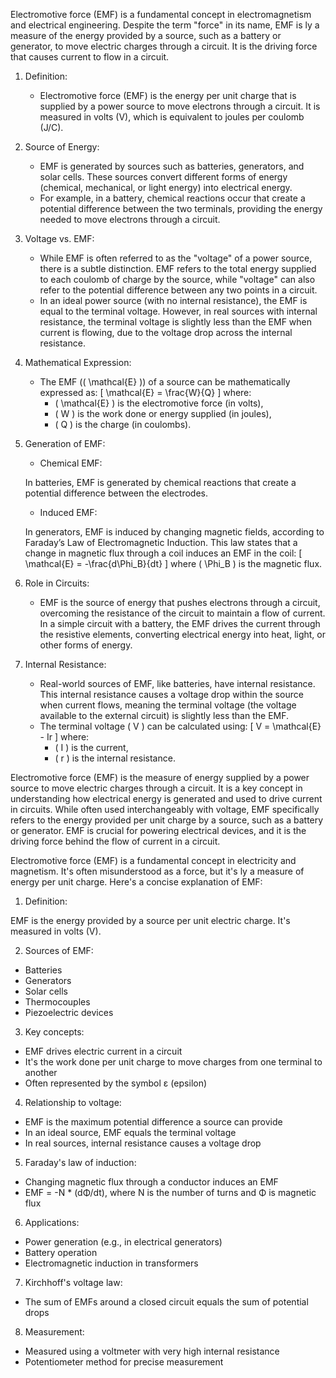 Electromotive force (EMF) is a fundamental concept in electromagnetism and electrical engineering. Despite the term "force" in its name, EMF is ly a measure of the energy provided by a source, such as a battery or generator, to move electric charges through a circuit. It is the driving force that causes current to flow in a circuit.

1. Definition:

   - Electromotive force (EMF) is the energy per unit charge that is supplied by a power source to move electrons through a circuit. It is  measured in volts (V), which is equivalent to joules per coulomb (J/C).

2. Source of Energy:

   - EMF is generated by sources such as batteries, generators, and solar cells. These sources convert different forms of energy (chemical, mechanical, or light energy) into electrical energy.
   - For example, in a battery, chemical reactions occur that create a potential difference between the two terminals, providing the energy needed to move electrons through a circuit.

3. Voltage vs. EMF:

   - While EMF is often referred to as the "voltage" of a power source, there is a subtle distinction. EMF refers to the total energy supplied to each coulomb of charge by the source, while "voltage" can also refer to the potential difference between any two points in a circuit.
   - In an ideal power source (with no internal resistance), the EMF is equal to the terminal voltage. However, in real sources with internal resistance, the terminal voltage is slightly less than the EMF when current is flowing, due to the voltage drop across the internal resistance.

4. Mathematical Expression:

   - The EMF (\( \mathcal{E} \)) of a source can be mathematically expressed as:
     \[
     \mathcal{E} = \frac{W}{Q}
     \]
     where:
     - \( \mathcal{E} \) is the electromotive force (in volts),
     - \( W \) is the work done or energy supplied (in joules),
     - \( Q \) is the charge (in coulombs).

5. Generation of EMF:

   - Chemical EMF:

   In batteries, EMF is generated by chemical reactions that create a potential difference between the electrodes.

   - Induced EMF:

   In generators, EMF is induced by changing magnetic fields, according to Faraday’s Law of Electromagnetic Induction. This law states that a change in magnetic flux through a coil induces an EMF in the coil:
     \[
     \mathcal{E} = -\frac{d\Phi_B}{dt}
     \]
     where \( \Phi_B \) is the magnetic flux.

6. Role in Circuits:

   - EMF is the source of energy that pushes electrons through a circuit, overcoming the resistance of the circuit to maintain a flow of current. In a simple circuit with a battery, the EMF drives the current through the resistive elements, converting electrical energy into heat, light, or other forms of energy.

7. Internal Resistance:
   - Real-world sources of EMF, like batteries, have internal resistance. This internal resistance causes a voltage drop within the source when current flows, meaning the terminal voltage (the voltage available to the external circuit) is slightly less than the EMF.
   - The terminal voltage \( V \) can be calculated using:
     \[
     V = \mathcal{E} - Ir
     \]
     where:
     - \( I \) is the current,
     - \( r \) is the internal resistance.

Electromotive force (EMF) is the measure of energy supplied by a power source to move electric charges through a circuit. It is a key concept in understanding how electrical energy is generated and used to drive current in circuits. While often used interchangeably with voltage, EMF specifically refers to the energy provided per unit charge by a source, such as a battery or generator. EMF is crucial for powering electrical devices, and it is the driving force behind the flow of current in a circuit.

Electromotive force (EMF) is a fundamental concept in electricity and magnetism. It's often misunderstood as a force, but it's ly a measure of energy per unit charge. Here's a concise explanation of EMF:

1. Definition:

EMF is the energy provided by a source per unit electric charge. It's measured in volts (V).

2. Sources of EMF:

- Batteries
- Generators
- Solar cells
- Thermocouples
- Piezoelectric devices

3. Key concepts:

- EMF drives electric current in a circuit
- It's the work done per unit charge to move charges from one terminal to another
- Often represented by the symbol ε (epsilon)

4. Relationship to voltage:

- EMF is the maximum potential difference a source can provide
- In an ideal source, EMF equals the terminal voltage
- In real sources, internal resistance causes a voltage drop

5. Faraday's law of induction:

- Changing magnetic flux through a conductor induces an EMF
- EMF = -N * (dΦ/dt), where N is the number of turns and Φ is magnetic flux

6. Applications:

- Power generation (e.g., in electrical generators)
- Battery operation
- Electromagnetic induction in transformers

7. Kirchhoff's voltage law:

- The sum of EMFs around a closed circuit equals the sum of potential drops

8. Measurement:

- Measured using a voltmeter with very high internal resistance
- Potentiometer method for precise measurement
